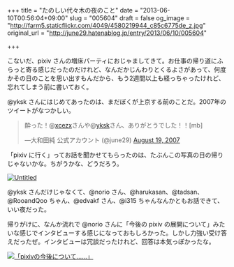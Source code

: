 +++
title = "たのしい代々木の夜のこと"
date = "2013-06-10T00:56:04+09:00"
slug = "005604"
draft = false
og_image = "http://farm5.staticflickr.com/4049/4580219944_c85c6775de_z.jpg"
original_url = "http://june29.hatenablog.jp/entry/2013/06/10/005604"

+++

<p>こないだ、pixiv さんの増床パーティにおじゃましてきて。お仕事の帰り道にふらっと寄る感じだったのだけれど、なんだかじんわりとくるよさがあって、何度かその日のことを思い出すもんだから、もう2週間以上も経っちゃったけれど、忘れてしまう前に書いておく。</p>
<p>@yksk さんにはじめてあったのは、まだぼくが上京する前のことだ。2007年のツイートがなつかしい。</p>
<p></p>
<blockquote class="twitter-tweet">
<p>酔った！@<a href="https://twitter.com/xcezx">xcezx</a>さんや@<a href="https://twitter.com/yksk">yksk</a>さん、ありがとうでした！！[mb]</p>—大和田純 公式アカウント (@june29) <a href="https://twitter.com/june29/status/214277702">August 19, 2007</a>
</blockquote>
<p>「pixiv に行く」ってお話を聞かせてもらったのは、たぶんこの写真の日の帰りじゃないかな。ちがうかな、どうだろう。</p>
<p><a href="http://www.flickr.com/photos/june29/4580219944/" title="Untitled by june29, on Flickr"><img src="http://farm5.staticflickr.com/4049/4580219944_c85c6775de_z.jpg" alt="Untitled"></a></p>
<p>@yksk さんだけじゃなくて、@norio さん、@harukasan、@tadsan、@RooandQoo ちゃん、@edvakf さん、@i315 ちゃんなんかともお話できて、いい夜だった。</p>
<p>帰りがけに、なんか流れで @norio さんに「今後の pixiv の展開について」みたいな感じでインタビューする感じになっておもしろかった。しかし力強い受け答えだったぜ。インタビューは冗談だったけれど、回答は本気っぽかったな。</p>
<p><a href="http://www.flickr.com/photos/whileimautomaton/8782604307/" title="「pixivの今後について……」 by whileimautomaton, on Flickr"><img src="http://farm3.staticflickr.com/2893/8782604307_e375826bbc_c.jpg" alt="「pixivの今後について……」"></a></p>
<p><script async src="//platform.twitter.com/widgets.js" charset="utf-8"></script></p>
